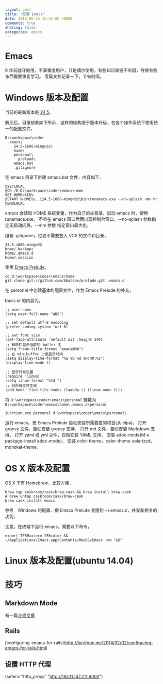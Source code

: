 ```yaml
---
layout: post
title: "配置 Emacs"
date: 2015-06-26 15:31:00 +0800
comments: true
sharing: false
categories: emacs
---
```


# Emacs

9 年前就开始用，不算重度用户，只是偶尔使用，有些知识掌握不牢固，导致有些东西需要重复学习。
写篇文档记录一下，节省时间。

# Windows 版本及配置

当前的最新版本是 [24.5](https://ftp.gnu.org/gnu/emacs/windows/emacs-24.5-bin-i686-mingw32.zip)。

解压后，目录结果如下所示，这样的结构便于版本升级，在各个操作系统下使用统一的配置文件，

    D:\workspace\coder
      emacs\
        24.5-i686-mingw32\
        home\
        personal\
          preload\
        emacs.bat
        .gitignore

在 emacs 目录下新建 emacs.bat 文件，内容如下，

    @SETLOCAL
    @CD /D D:\workspace\coder\emacs\home
    SET HOME=%CD%
    @START %HOME%\..\24.5-i686-mingw32\bin\runemacs.exe --no-splash -mm %*
    @ENDLOCAL

emacs 会读取 HOME 系统变量，作为自己的主目录。启动 emacs 时，使用 runemacs.exe，
不会在 emacs 窗口后面出现控制台窗口。--no-splash 参数指定无启动闪屏，--mm 参数
指定窗口最大化。

编辑 .gitignore，过滤不需要放入 VCS 的文件和目录，

    24.5-i686-mingw32
    home/.backups
    home/.emacs.d
    home/.session

使用 [Emacs Prelude](https://github.com/bbatsov/prelude)，

    cd D:\workspace\coder\emacs\home
    git clone git://github.com/bbatsov/prelude.git .emacs.d

在 personal 中创建基本的配置文件，作为 Emacs Prelude 的补充，

basic.el 的内容为，

    ;; user name
    (setq user-full-name "WDS")

    ;; set default utf-8 encoding
    (prefer-coding-system 'utf-8)

    ;; set font size
    (set-face-attribute 'default nil :height 140)
    ;; 标题栏显示当前的 buffer 名
    (setq frame-title-format "emacs@%b")
    ;; 在 minibuffer 上面显示时间
    (setq display-time-format "%a %b %d %H:%M:%S")
    (display-time-mode t)

    ;; 显示行号设置
    (require 'linum)
    (setq linum-format "%3d ")
    ;; 对所有文件生效
    (add-hook 'find-file-hooks (lambda () (linum-mode 1)))

将 `D:\workspace\coder\emacs\personal` 链接为 `D:\workspace\coder\emacs\home\.emacs.d\personal`

    junction.exe personal d:\workspace\coder\emacs\personal\

运行 emacs，使 Emacs Prelude 自动安装所需要要的项目(从 elpa)，
打开 groovy 文件，自动安装 groovy 支持，
打开 md 文件，自动安装 Markdown 支持，
打开 yaml 或 yml 文件，自动安装 YAML 支持，
安装 adoc-mode(M-x package-install adoc-mode)，
安装 color-theme，color-theme-solarized，monokai-theme。

# OS X 版本及配置

OS X 下有 Homebrew，比较方便，

    brew tap caskroom/cask/brew-cask && brew install brew-cask
    # brew untap caskroom/cask/brew-cask
    brew cask install emacs

参考　Windows 的配置，把 Emacs Prelude 克隆到 ~/.emacs.d，并安装相关的功能。

注意，在终端下运行 emacs，需要以下命令，

    export TERM=xterm-256color &&  ~/Applications/Emacs.app/Contents/MacOS/Emacs -nw "$@"

# Linux 版本及配置(ubuntu 14.04)

# 技巧

## Markdown Mode

有一篇[介绍文章](http://jblevins.org/projects/markdown-mode/)

## Rails

[configuring-emacs-for-rails)(http://lorefnon.me/2014/02/02/configuring-emacs-for-rails.html)

## 设置 HTTP 代理

(setenv "http_proxy" "http://183.11.147.211:9000")
